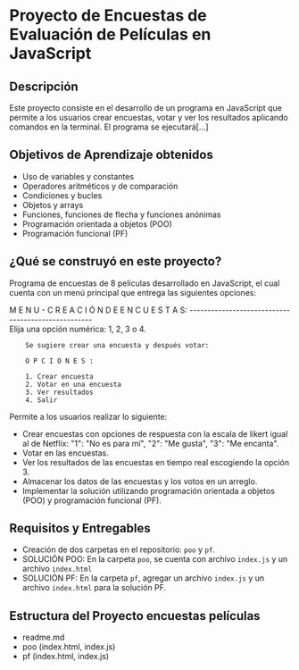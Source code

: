 # Proyecto de Encuestas de Evaluación de Películas en JavaScript

## Descripción

Este proyecto consiste en el desarrollo de un programa en JavaScript que permite a los usuarios crear encuestas, votar y ver los resultados aplicando comandos en la terminal. El programa se ejecutará[...]

## Objetivos de Aprendizaje obtenidos

- Uso de variables y constantes
- Operadores aritméticos y de comparación
- Condiciones y bucles
- Objetos y arrays
- Funciones, funciones de flecha y funciones anónimas
- Programación orientada a objetos (POO)
- Programación funcional (PF)

## ¿Qué se construyó en este proyecto?

Programa de encuestas de 8 películas desarrollado en JavaScript, el cual cuenta con un menú principal que entrega las siguientes opciones:

M E N U - C R E A C I Ó N  D E   E N C U E S T A S:
        ---------------------------------------------------   
        Elija una opción numérica: 1, 2, 3 o 4. 

        Se sugiere crear una encuesta y después votar:

        O P C I O N E S :

        1. Crear encuesta
        2. Votar en una encuesta
        3. Ver resultados
        4. Salir

Permite a los usuarios realizar lo siguiente:

- Crear encuestas con opciones de respuesta con la escala de likert igual al de Netflix: "1": "No es para mí", "2": "Me gusta", "3": "Me encanta".
- Votar en las encuestas.
- Ver los resultados de las encuestas en tiempo real escogiendo la opción 3.
- Almacenar los datos de las encuestas y los votos en un arreglo.
- Implementar la solución utilizando programación orientada a objetos (POO) y programación funcional (PF).

## Requisitos y Entregables

- Creación de dos carpetas en el repositorio: `poo` y `pf`.
- SOLUCIÓN POO: En la carpeta `poo`, se cuenta con archivo `index.js` y un archivo `index.html`
- SOLUCIÓN PF: En la carpeta `pf`, agregar un archivo `index.js` y un archivo `index.html` para la solución PF.

## Estructura del Proyecto encuestas películas

- readme.md
- poo (index.html, index.js)
- pf (index.html, index.js)
